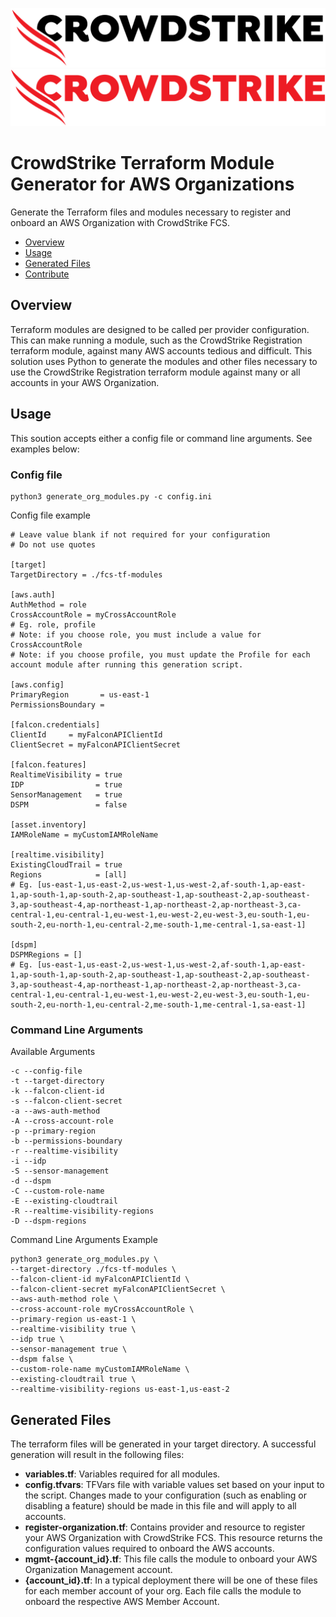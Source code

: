 ![CrowdStrike FalconPy](https://raw.githubusercontent.com/CrowdStrike/falconpy/main/docs/asset/cs-logo.png#gh-light-mode-only)
![CrowdStrike FalconPy](https://raw.githubusercontent.com/CrowdStrike/falconpy/main/docs/asset/cs-logo-red.png#gh-dark-mode-only)

# CrowdStrike Terraform Module Generator for AWS Organizations

Generate the Terraform files and modules necessary to register and onboard an AWS Organization with CrowdStrike FCS.

+ [Overview](#overview-)
+ [Usage](#usage-)
+ [Generated Files](#generated-files-)
+ [Contribute](#contribute-)


## Overview

Terraform modules are designed to be called per provider configuration.  This can make running a module, such as the CrowdStrike Registration terraform module, against many AWS accounts tedious and difficult.  This solution uses Python to generate the modules and other files necessary to use the CrowdStrike Registration terraform module against many or all accounts in your AWS Organization.

## Usage

This soution accepts either a config file or command line arguments.  See examples below:

### Config file

```
python3 generate_org_modules.py -c config.ini
```

Config file example

```
# Leave value blank if not required for your configuration
# Do not use quotes

[target]
TargetDirectory = ./fcs-tf-modules

[aws.auth]
AuthMethod = role
CrossAccountRole = myCrossAccountRole
# Eg. role, profile
# Note: if you choose role, you must include a value for CrossAccountRole
# Note: if you choose profile, you must update the Profile for each account module after running this generation script.

[aws.config]
PrimaryRegion       = us-east-1
PermissionsBoundary = 

[falcon.credentials]
ClientId     = myFalconAPIClientId
ClientSecret = myFalconAPIClientSecret

[falcon.features]
RealtimeVisibility = true
IDP                = true
SensorManagement   = true
DSPM               = false

[asset.inventory]
IAMRoleName = myCustomIAMRoleName

[realtime.visibility]
ExistingCloudTrail = true
Regions            = [all]
# Eg. [us-east-1,us-east-2,us-west-1,us-west-2,af-south-1,ap-east-1,ap-south-1,ap-south-2,ap-southeast-1,ap-southeast-2,ap-southeast-3,ap-southeast-4,ap-northeast-1,ap-northeast-2,ap-northeast-3,ca-central-1,eu-central-1,eu-west-1,eu-west-2,eu-west-3,eu-south-1,eu-south-2,eu-north-1,eu-central-2,me-south-1,me-central-1,sa-east-1]

[dspm]
DSPMRegions = []
# Eg. [us-east-1,us-east-2,us-west-1,us-west-2,af-south-1,ap-east-1,ap-south-1,ap-south-2,ap-southeast-1,ap-southeast-2,ap-southeast-3,ap-southeast-4,ap-northeast-1,ap-northeast-2,ap-northeast-3,ca-central-1,eu-central-1,eu-west-1,eu-west-2,eu-west-3,eu-south-1,eu-south-2,eu-north-1,eu-central-2,me-south-1,me-central-1,sa-east-1]

```

### Command Line Arguments
Available Arguments

```
-c --config-file 
-t --target-directory
-k --falcon-client-id
-s --falcon-client-secret
-a --aws-auth-method
-A --cross-account-role
-p --primary-region
-b --permissions-boundary
-r --realtime-visibility
-i --idp
-S --sensor-management
-d --dspm
-C --custom-role-name
-E --existing-cloudtrail
-R --realtime-visibility-regions
-D --dspm-regions
```

Command Line Arguments Example

```
python3 generate_org_modules.py \
--target-directory ./fcs-tf-modules \
--falcon-client-id myFalconAPIClientId \
--falcon-client-secret myFalconAPIClientSecret \
--aws-auth-method role \
--cross-account-role myCrossAccountRole \
--primary-region us-east-1 \
--realtime-visibility true \
--idp true \
--sensor-management true \
--dspm false \
--custom-role-name myCustomIAMRoleName \
--existing-cloudtrail true \
--realtime-visibility-regions us-east-1,us-east-2
```

## Generated Files
The terraform files will be generated in your target directory.  A successful generation will result in the following files:

- **variables.tf**: Variables required for all modules.
- **config.tfvars**: TFVars file with variable values set based on your input to the script.  Changes made to your configuration (such as enabling or disabling a feature) should be made in this file and will apply to all accounts.
- **register-organization.tf**: Contains provider and resource to register your AWS Organization with CrowdStrike FCS.  This resource returns the configuration values required to onboard the AWS accounts.
- **mgmt-{account_id}.tf**: This file calls the module to onboard your AWS Organization Management account.
- **{account_id}.tf**: In a typical deployment there will be one of these files for each member account of your org.  Each file calls the module to onboard the respective AWS Member Account.
